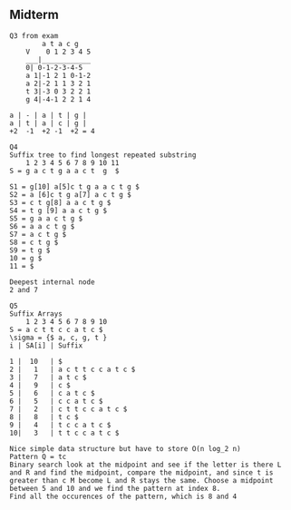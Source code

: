 ## Midterm 
    Q3 from exam
            a t a c g
        V    0 1 2 3 4 5
        ___|____________
        0| 0-1-2-3-4-5
        a 1|-1 2 1 0-1-2
        a 2|-2 1 1 3 2 1
        t 3|-3 0 3 2 2 1
        g 4|-4-1 2 2 1 4

    a | - | a | t | g |
    a | t | a | c | g |
    +2  -1  +2 -1  +2 = 4 

    Q4
    Suffix tree to find longest repeated substring
        1 2 3 4 5 6 7 8 9 10 11
    S = g a c t g a a c t  g  $

    S1 = g[10] a[5]c t g a a c t g $
    S2 = a [6]c t g a[7] a c t g $
    S3 = c t g[8] a a c t g $
    S4 = t g [9] a a c t g $
    S5 = g a a c t g $
    S6 = a a c t g $ 
    S7 = a c t g $ 
    S8 = c t g $
    S9 = t g $
    10 = g $
    11 = $

    Deepest internal node
    2 and 7 

    Q5
    Suffix Arrays
        1 2 3 4 5 6 7 8 9 10
    S = a c t t c c a t c $
    \sigma = {$ a, c, g, t }
    i | SA[i] | Suffix

    1 |  10   | $
    2 |   1   | a c t t c c a t c $
    3 |   7   | a t c $
    4 |   9   | c $
    5 |   6   | c a t c $
    6 |   5   | c c a t c $
    7 |   2   | c t t c c a t c $
    8 |   8   | t c $
    9 |   4   | t c c a t c $
    10|   3   | t t c c a t c $

    Nice simple data structure but have to store O(n log_2 n)
    Pattern Q = tc
    Binary search look at the midpoint and see if the letter is there L and R and find the midpoint, compare the midpoint, and since t is greater than c M become L and R stays the same. Choose a midpoint between 5 and 10 and we find the pattern at index 8. 
    Find all the occurences of the pattern, which is 8 and 4